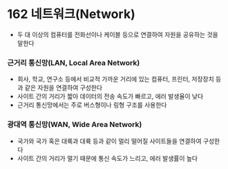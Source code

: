 # 162 네트워크(Network)

- 두 대 이상의 컴퓨터를 전화선이나 케이블 등으로 연결하여 자원을 공유하는 것을 말한다



### 근거리 통신망(LAN, Local Area Network)

- 회사, 학교, 연구소 등에서 비교적 가까운 거리에 있는 컴퓨터, 프린터, 저장장치 등과 같은 자원을 연결하여 구성한다
- 사이트 간의 거리가 짧아 데이터의 전송 속도가 빠르고, 에러 발생율이 낮다
- 근거리 통신망에서는 주로 버스형이나 링형 구조를 사용한다



### 광대역 통신망(WAN, Wide Area Network)

- 국가와 국가 혹은 대륙과 대륙 등과 같이 멀리 떨어질 사이트들을 연결하여 구성한다
- 사이트 간의 거리가 멀기 때문에 통신 속도가 느리고, 에러 발생률이 높다